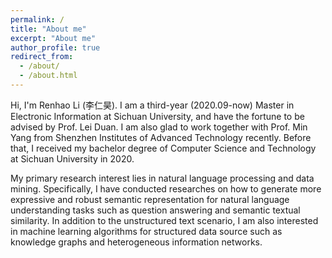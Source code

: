 ```yaml
---
permalink: /
title: "About me"
excerpt: "About me"
author_profile: true
redirect_from: 
  - /about/
  - /about.html
---
```


Hi, I'm Renhao Li (李仁昊).
I am a third-year (2020.09-now) Master in Electronic Information at Sichuan University, and have the fortune to be advised by Prof. Lei Duan. I am also glad to work together with Prof. Min Yang from Shenzhen Institutes of Advanced Technology recently. Before that, I received my bachelor degree of Computer Science and Technology at Sichuan University in 2020.

My primary research interest lies in natural language processing and data mining. Specifically, I have conducted researches on how to generate more expressive and robust semantic representation for natural language understanding tasks such as question answering and semantic textual similarity. In addition to the unstructured text scenario, I am also interested in machine learning algorithms for structured data source such as knowledge graphs and heterogeneous information networks.
